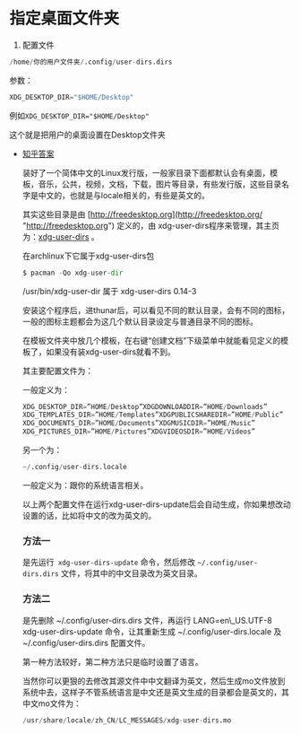 # 指定桌面文件夹

1.  配置文件

```python
/home/你的用户文件夹/.config/user-dirs.dirs
```

参数：

```python
XDG_DESKTOP_DIR="$HOME/Desktop"
```

例如`XDG_DESKTOP_DIR="$HOME/Desktop"`

这个就是把用户的桌面设置在Desktop文件夹



-   [知乎答案](https://zhuanlan.zhihu.com/p/31640919 "知乎答案")

    装好了一个简体中文的Linux发行版，一般家目录下面都默认会有桌面，模板，音乐，公共，视频，文档，下载，图片等目录，有些发行版，这些目录名字是中文的，也就是与locale相关的，有些是英文的。

    其实这些目录是由 [http://freedesktop.org](http://freedesktop.org/ "http://freedesktop.org") 定义的，由 xdg-user-dirs程序来管理，其主页为：[xdg-user-dirs](https://freedesktop.org/wiki/Software/xdg-user-dirs/ "xdg-user-dirs") 。

    在archlinux下它属于xdg-user-dirs包
    ```python
    $ pacman -Qo xdg-user-dir
    ```
    /usr/bin/xdg-user-dir 属于 xdg-user-dirs 0.14-3

    安装这个程序后，进thunar后，可以看见不同的默认目录，会有不同的图标，一般的图标主题都会为这几个默认目录设定与普通目录不同的图标。

    在模板文件夹中放几个模板，在右键“创建文档”下级菜单中就能看见定义的模板了，如果没有装xdg-user-dirs就看不到。

    其主要配置文件为：

    一般定义为：
    ```python
    XDG_DESKTOP_DIR=”HOME/Desktop”XDGDOWNLOADDIR=”HOME/Downloads” 
    XDG_TEMPLATES_DIR=”HOME/Templates”XDGPUBLICSHAREDIR=”HOME/Public” 
    XDG_DOCUMENTS_DIR=”HOME/Documents”XDGMUSICDIR=”HOME/Music” 
    XDG_PICTURES_DIR=”HOME/Pictures”XDGVIDEOSDIR=”HOME/Videos”
    ```
    另一个为：
    ```python
    ~/.config/user-dirs.locale
    ```


    一般定义为：跟你的系统语言相关。

    以上两个配置文件在运行xdg-user-dirs-update后会自动生成，你如果想改动设置的话，比如将中文的改为英文的。
    ### 方法一
    是先运行` xdg-user-dirs-update` 命令，然后修改 `~/.config/user-dirs.dirs` 文件，将其中的中文目录改为英文目录。
    ### 方法二
    是先删除 \~/.config/user-dirs.dirs 文件，再运行 LANG=en\\\_US.UTF-8 xdg-user-dirs-update 命令，让其重新生成 \~/.config/user-dirs.locale 及 \~/.config/user-dirs.dirs 配置文件。

    第一种方法较好，第二种方法只是临时设置了语言。

    当然你可以更狠的去修改其源文件中中文翻译为英文，然后生成mo文件放到系统中去，这样子不管系统语言是中文还是英文生成的目录都会是英文的，其中文mo文件为：
    ```python
    /usr/share/locale/zh_CN/LC_MESSAGES/xdg-user-dirs.mo
    ```
